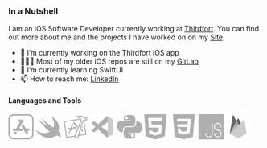 ### In a Nutshell

I am an iOS Software Developer currently working at [Thirdfort](https://www.thirdfort.com). You can find out more about me and the projects I have worked on on my [Site](https://tomholmes96.github.io/a-webpage-about-me/).

- 🔭 I’m currently working on the Thirdfort iOS app
- 👨🏼‍💻 Most of my older iOS repos are still on my [GitLab](https://gitlab.com/tommy_holmes_)
- 🌱 I’m currently learning SwiftUI
- 📫 How to reach me: [LinkedIn](https://www.linkedin.com/in/tomholmes96/)

<h4 align='left'>Languages and Tools</h4>
<p align='left'>
<img width=50 src="Assets/app-store.svg"/>
<img width=50 src="Assets/swift.svg"/>
<img width=50 src="Assets/xcode.svg" />
<img width=50 src="Assets/visual-studio-code-2019.svg"/>
<img width=50 src="Assets/python.svg"/>
<img width=50 src="Assets/html.svg"/>
<img width=50 src="Assets/css-3.svg"/>
<img width=50 src="Assets/js.svg"/>
<img width=50 src="Assets/firebase.svg"/>
</p>
